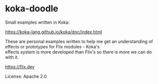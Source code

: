 # koka-doodle

Small examples written in Koka:

https://koka-lang.github.io/koka/doc/index.html

These are personal examples written to help me get an 
understanding of effects or prototypes for Flix modules - Koka's  
effects system is more developed than Flix's so there is more we 
can do with it.

https://flix.dev

License: Apache 2.0

